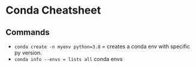 # Conda Cheatsheet

## Commands

* `conda create -n myenv python=3.8` = creates a conda env with specific py version.
* `conda info --envs = lists all` conda envs
